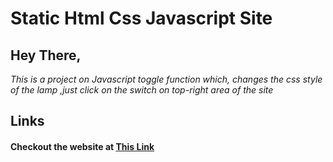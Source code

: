 # Static Html Css Javascript Site

## Hey There,
*This is a project on Javascript toggle function which, changes the css style of the lamp ,just click on the switch on top-right area of the site*

## Links
#### Checkout the website at <a href="https://light-green.onrender.com/" target="_blank">This Link</a>